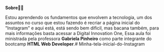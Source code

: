 **Sobre**:man_technologist:

Estou aprendendo os fundamentos que envolvem a tecnologia, um dos assuntos no curso que estou fazendo é recriar a página inicial do "Instagram" e aqui está, está sendo bem dificil, mas bacana também, para mais informações basta acessar a Digital Innovation One, Essa aula foi ministrada pela professora **Gabriela Pinheiro** como parte integrante do bootcamp **HTML Web Developer**.# Minha-tela-inicial-do-Instagram
